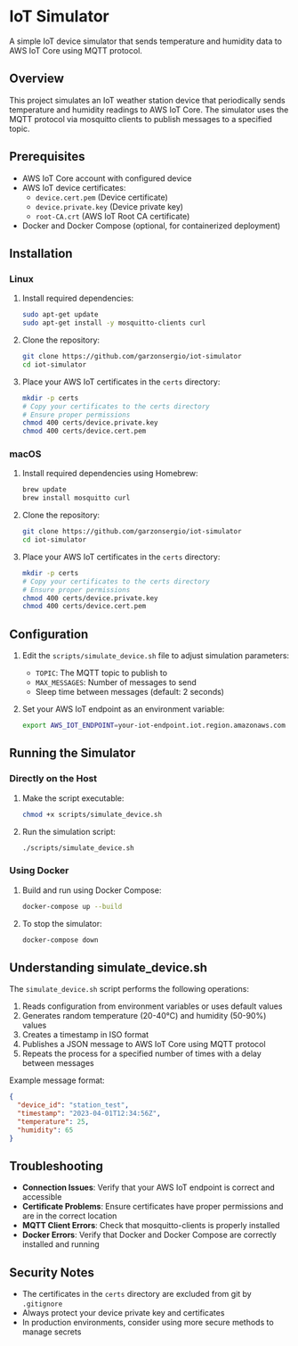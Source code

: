 # IoT Simulator

A simple IoT device simulator that sends temperature and humidity data to AWS IoT Core using MQTT protocol.

## Overview

This project simulates an IoT weather station device that periodically sends temperature and humidity readings to AWS IoT Core. The simulator uses the MQTT protocol via mosquitto clients to publish messages to a specified topic.

## Prerequisites

- AWS IoT Core account with configured device
- AWS IoT device certificates:
  - `device.cert.pem` (Device certificate)
  - `device.private.key` (Device private key)
  - `root-CA.crt` (AWS IoT Root CA certificate)
- Docker and Docker Compose (optional, for containerized deployment)

## Installation

### Linux

1. Install required dependencies:

   ```bash
   sudo apt-get update
   sudo apt-get install -y mosquitto-clients curl
   ```

2. Clone the repository:

   ```bash
   git clone https://github.com/garzonsergio/iot-simulator
   cd iot-simulator
   ```

3. Place your AWS IoT certificates in the `certs` directory:
   ```bash
   mkdir -p certs
   # Copy your certificates to the certs directory
   # Ensure proper permissions
   chmod 400 certs/device.private.key
   chmod 400 certs/device.cert.pem
   ```

### macOS

1. Install required dependencies using Homebrew:

   ```bash
   brew update
   brew install mosquitto curl
   ```

2. Clone the repository:

   ```bash
   git clone https://github.com/garzonsergio/iot-simulator
   cd iot-simulator
   ```

3. Place your AWS IoT certificates in the `certs` directory:
   ```bash
   mkdir -p certs
   # Copy your certificates to the certs directory
   # Ensure proper permissions
   chmod 400 certs/device.private.key
   chmod 400 certs/device.cert.pem
   ```

## Configuration

1. Edit the `scripts/simulate_device.sh` file to adjust simulation parameters:

   - `TOPIC`: The MQTT topic to publish to
   - `MAX_MESSAGES`: Number of messages to send
   - Sleep time between messages (default: 2 seconds)

2. Set your AWS IoT endpoint as an environment variable:
   ```bash
   export AWS_IOT_ENDPOINT=your-iot-endpoint.iot.region.amazonaws.com
   ```

## Running the Simulator

### Directly on the Host

1. Make the script executable:

   ```bash
   chmod +x scripts/simulate_device.sh
   ```

2. Run the simulation script:
   ```bash
   ./scripts/simulate_device.sh
   ```

### Using Docker

1. Build and run using Docker Compose:

   ```bash
   docker-compose up --build
   ```

2. To stop the simulator:
   ```bash
   docker-compose down
   ```

## Understanding simulate_device.sh

The `simulate_device.sh` script performs the following operations:

1. Reads configuration from environment variables or uses default values
2. Generates random temperature (20-40°C) and humidity (50-90%) values
3. Creates a timestamp in ISO format
4. Publishes a JSON message to AWS IoT Core using MQTT protocol
5. Repeats the process for a specified number of times with a delay between messages

Example message format:

```json
{
  "device_id": "station_test",
  "timestamp": "2023-04-01T12:34:56Z",
  "temperature": 25,
  "humidity": 65
}
```

## Troubleshooting

- **Connection Issues**: Verify that your AWS IoT endpoint is correct and accessible
- **Certificate Problems**: Ensure certificates have proper permissions and are in the correct location
- **MQTT Client Errors**: Check that mosquitto-clients is properly installed
- **Docker Errors**: Verify that Docker and Docker Compose are correctly installed and running

## Security Notes

- The certificates in the `certs` directory are excluded from git by `.gitignore`
- Always protect your device private key and certificates
- In production environments, consider using more secure methods to manage secrets
